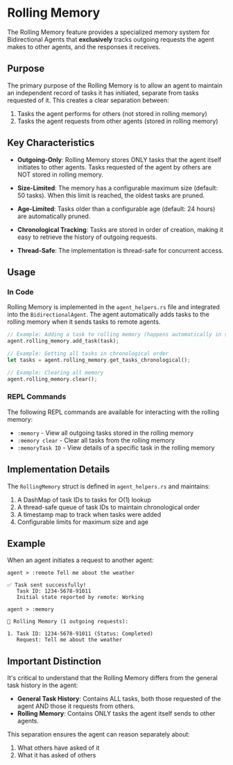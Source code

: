 # Rolling Memory

The Rolling Memory feature provides a specialized memory system for Bidirectional Agents that **exclusively** tracks outgoing requests the agent makes to other agents, and the responses it receives.

## Purpose

The primary purpose of the Rolling Memory is to allow an agent to maintain an independent record of tasks it has initiated, separate from tasks requested of it. This creates a clear separation between:

1. Tasks the agent performs for others (not stored in rolling memory)
2. Tasks the agent requests from other agents (stored in rolling memory)

## Key Characteristics

- **Outgoing-Only**: Rolling Memory stores ONLY tasks that the agent itself initiates to other agents. 
  Tasks requested of the agent by others are NOT stored in rolling memory.

- **Size-Limited**: The memory has a configurable maximum size (default: 50 tasks).
  When this limit is reached, the oldest tasks are pruned.

- **Age-Limited**: Tasks older than a configurable age (default: 24 hours) are automatically pruned.

- **Chronological Tracking**: Tasks are stored in order of creation, making it easy to retrieve the history of outgoing requests.

- **Thread-Safe**: The implementation is thread-safe for concurrent access.

## Usage

### In Code

Rolling Memory is implemented in the `agent_helpers.rs` file and integrated into the `BidirectionalAgent`. 
The agent automatically adds tasks to the rolling memory when it sends tasks to remote agents.

```rust
// Example: Adding a task to rolling memory (happens automatically in send_task_to_remote)
agent.rolling_memory.add_task(task);

// Example: Getting all tasks in chronological order
let tasks = agent.rolling_memory.get_tasks_chronological();

// Example: Clearing all memory
agent.rolling_memory.clear();
```

### REPL Commands

The following REPL commands are available for interacting with the rolling memory:

- `:memory` - View all outgoing tasks stored in the rolling memory
- `:memory clear` - Clear all tasks from the rolling memory
- `:memoryTask ID` - View details of a specific task in the rolling memory

## Implementation Details

The `RollingMemory` struct is defined in `agent_helpers.rs` and maintains:

1. A DashMap of task IDs to tasks for O(1) lookup
2. A thread-safe queue of task IDs to maintain chronological order
3. A timestamp map to track when tasks were added
4. Configurable limits for maximum size and age

## Example

When an agent initiates a request to another agent:

```
agent > :remote Tell me about the weather

✅ Task sent successfully!
   Task ID: 1234-5678-91011
   Initial state reported by remote: Working

agent > :memory

🧠 Rolling Memory (1 outgoing requests):

1. Task ID: 1234-5678-91011 (Status: Completed)
   Request: Tell me about the weather
```

## Important Distinction

It's critical to understand that the Rolling Memory differs from the general task history in the agent:

- **General Task History**: Contains ALL tasks, both those requested of the agent AND those it requests from others.
- **Rolling Memory**: Contains ONLY tasks the agent itself sends to other agents.

This separation ensures the agent can reason separately about:
1. What others have asked of it
2. What it has asked of others